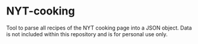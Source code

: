 # NYT-cooking
Tool to parse all recipes of the NYT cooking page into a JSON object. Data is not included within this repository and is for personal use only.  